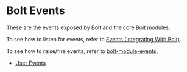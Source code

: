 # Bolt Events

These are the events exposed by Bolt and the core Bolt modules.

To see how to listen for events, refer to [Events \(Integrating With Bolt\)](/events.md).

To see how to raise/fire events, refer to [bolt-module-events](/bolt-module-events.md).

* [User Events](/bolt-events/user-events.md)



